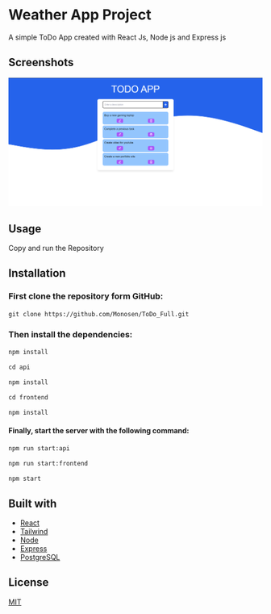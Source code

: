 # Weather App Project

A simple ToDo App created with React Js, Node js and Express js

## Screenshots

![Screenshot](./client/public/todo-screenshot.png)

## Usage

Copy and run the Repository

## Installation

### First clone the repository form GitHub:

```shell
git clone https://github.com/Monosen/ToDo_Full.git
```

### Then install the dependencies:

```shell
npm install
```

```shell
cd api
```

```shell
npm install
```

```shell
cd frontend
```

```shell
npm install
```

#### Finally, start the server with the following command:

```shell
npm run start:api
```

```shell
npm run start:frontend
```

```shell
npm start
```

## Built with

- [React](https://reactjs.org/)
- [Tailwind](https://tailwindcss.com/)
- [Node](https://nodejs.org/)
- [Express](https://expressjs.com/)
- [PostgreSQL](https://www.postgresql.org/)

## License

[MIT](https://opensource.org/licenses/MIT)
